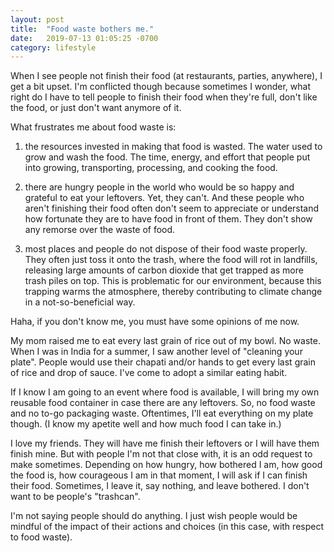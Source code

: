 ```yaml
---
layout: post
title:  "Food waste bothers me."
date:   2019-07-13 01:05:25 -0700
category: lifestyle
---
```

When I see people not finish their food (at restaurants, parties, anywhere), I get a bit upset. I'm conflicted though because sometimes I wonder, what right do I have to tell people to finish their food when they're full, don't like the food, or just don't want anymore of it. 

What frustrates me about food waste is:

1) the resources invested in making that food is wasted. The water used to grow and wash the food. The time, energy, and effort that people put into growing, transporting, processing, and cooking the food.

2) there are hungry people in the world who would be so happy and grateful to eat your leftovers. Yet, they can't. And these people who aren't finishing their food often don't seem to appreciate or understand how fortunate they are to have food in front of them. They don't show any remorse over the waste of food. 

3) most places and people do not dispose of their food waste properly. They often just toss it onto the trash, where the food will rot in landfills, releasing large amounts of carbon dioxide that get trapped as more trash piles on top. This is problematic for our environment, because this trapping warms the atmosphere, thereby contributing to climate change in a not-so-beneficial way. 

Haha, if you don't know me, you must have some opinions of me now. 

My mom raised me to eat every last grain of rice out of my bowl. No waste. When I was in India for a summer, I saw another level of "cleaning your plate". People would use their chapati and/or hands to get every last grain of rice and drop of sauce. I've come to adopt a similar eating habit. 

If I know I am going to an event where food is available, I will bring my own reusable food container in case there are any leftovers. So, no food waste and no to-go packaging waste. Oftentimes, I'll eat everything on my plate though. (I know my apetite well and how much food I can take in.)

I love my friends. They will have me finish their leftovers or I will have them finish mine. But with people I'm not that close with, it is an odd request to make sometimes. Depending on how hungry, how bothered I am, how good the food is, how courageous I am in that moment, I will ask if I can finish their food. Sometimes, I leave it, say nothing, and leave bothered. I don't want to be people's "trashcan". 

I'm not saying people should do anything. I just wish people would be mindful of the impact of their actions and choices (in this case, with respect to food waste).